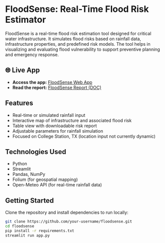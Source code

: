 # FloodSense: Real-Time Flood Risk Estimator

FloodSense is a real-time flood risk estimation tool designed for critical water infrastructure. It simulates flood risks based on rainfall data, infrastructure properties, and predefined risk models. The tool helps in visualizing and evaluating flood vulnerability to support preventive planning and emergency response.

## 🌐 Live App

- **Access the app:** [FloodSense Web App](https://floodsense-cstx.streamlit.app)
- **Read the report:** [FloodSense Report (DOC)](https://docs.google.com/document/d/1ajH1DKk8LyBFUrP-oaSDsM-emb375H_ddkPelXNTOIM/edit?usp=sharing)


## Features

- Real-time or simulated rainfall input
- Interactive map of infrastructure and associated flood risk
- Table view with downloadable risk report
- Adjustable parameters for rainfall simulation
- Focused on College Station, TX (location input not currently dynamic)

## Technologies Used

- Python
- Streamlit
- Pandas, NumPy
- Folium (for geospatial mapping)
- Open-Meteo API (for real-time rainfall data)

## Getting Started

Clone the repository and install dependencies to run locally:

```bash
git clone https://github.com/your-username/floodsense.git
cd floodsense
pip install -r requirements.txt
streamlit run app.py
